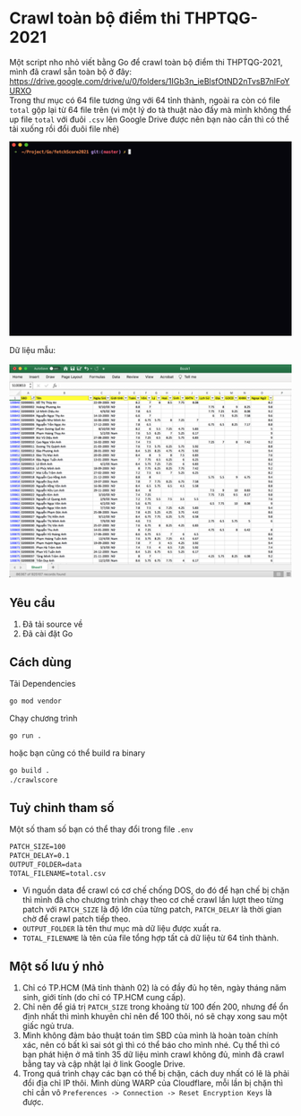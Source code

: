 # Crawl toàn bộ điểm thi THPTQG-2021
Một script nho nhỏ viết bằng Go để crawl toàn bộ điểm thi THPTQG-2021, mình đã crawl sẵn toàn bộ ở đây:<br>
https://drive.google.com/drive/u/0/folders/1IGb3n_ieBlsfOtND2nTvsB7nlFoYURXO<br>
Trong thư mục có 64 file tương ứng với 64 tỉnh thành, ngoài ra còn có file `total` gộp lại từ 64 file trên (vì một lý do tà thuật nào đấy mà mình không thể up file `total` với đuôi `.csv` lên Google Drive được nên bạn nào cần thì có thể tải xuống rồi đổi đuôi file nhé)

<img src="https://raw.githubusercontent.com/balldk/crawlscore-thptqg-2021/master/screenshots/demo.gif" width="700">

Dữ liệu mẫu:<br><br>
<img src="https://raw.githubusercontent.com/balldk/crawlscore-thptqg-2021/master/screenshots/sample.png" width="700">

## Yêu cầu
1. Đã tải source về
2. Đã cài đặt Go

## Cách dùng
Tải Dependencies
```bash
go mod vendor
```
Chạy chương trình
```bash
go run .
```
hoặc bạn cũng có thể build ra binary
```bash
go build .
./crawlscore
```

## Tuỳ chỉnh tham số
Một số tham số bạn có thể thay đổi trong file `.env`
```env
PATCH_SIZE=100
PATCH_DELAY=0.1
OUTPUT_FOLDER=data
TOTAL_FILENAME=total.csv
```
- Vì nguồn data để crawl có cơ chế chống DOS, do đó để hạn chế bị chặn thì mình đã cho chương trình chạy theo cơ chế crawl lần lượt theo từng patch với `PATCH_SIZE` là độ lớn của từng patch, `PATCH_DELAY` là thời gian chờ để crawl patch tiếp theo.
- `OUTPUT_FOLDER` là tên thư mục mà dữ liệu được xuất ra.
- `TOTAL_FILENAME` là tên của file tổng hợp tất cả dữ liệu từ 64 tỉnh thành.

## Một số lưu ý nhỏ
1. Chỉ có TP.HCM (Mã tỉnh thành 02) là có đầy đủ họ tên, ngày tháng năm sinh, giới tính (do chỉ có TP.HCM cung cấp).
2. Chỉ nên để giá trị `PATCH_SIZE` trong khoảng từ 100 đến 200, nhưng để ổn định nhất thì mình khuyên chỉ nên để 100 thôi, nó sẽ chạy xong sau một giấc ngủ trưa.
3. Mình không đảm bảo thuật toán tìm SBD của mình là hoàn toàn chính xác, nên có bất kì sai sót gì thì có thể báo cho mình nhé. Cụ thể thì có bạn phát hiện ở mã tỉnh 35 dữ liệu mình crawl không đủ, mình đã crawl bằng tay và cập nhật lại ở link Google Drive.
4. Trong quá trình chạy các bạn có thể bị chặn, cách duy nhất có lẽ là phải đổi địa chỉ IP thôi. Mình dùng WARP của Cloudflare, mỗi lần bị chặn thì chỉ cần vô `Preferences -> Connection -> Reset Encryption Keys` là được.
